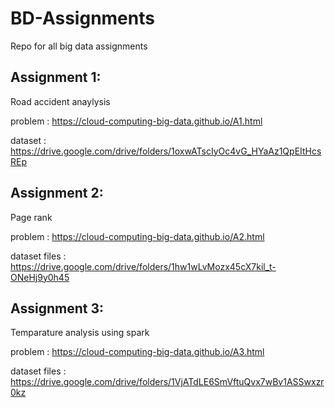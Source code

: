 # BD-Assignments
Repo for all big data assignments

## Assignment 1:
Road accident anaylysis 

problem  : https://cloud-computing-big-data.github.io/A1.html

dataset : https://drive.google.com/drive/folders/1oxwATscIyOc4vG_HYaAz1QpEItHcsREp

## Assignment 2:
Page rank

problem : https://cloud-computing-big-data.github.io/A2.html

dataset files : https://drive.google.com/drive/folders/1hw1wLvMozx45cX7kil_t-ONeHj9y0h45

## Assignment 3:
Temparature analysis using spark

problem : https://cloud-computing-big-data.github.io/A3.html

dataset files : https://drive.google.com/drive/folders/1VjATdLE6SmVftuQvx7wBv1ASSwxzr0kz
